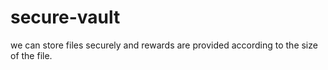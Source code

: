 # secure-vault
we can store files securely and rewards are provided according to the size of the file.
